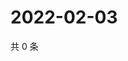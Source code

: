 # 2022-02-03

共 0 条

<!-- BEGIN WEIBO -->
<!-- 最后更新时间 Thu Feb 03 2022 14:10:39 GMT+0800 (China Standard Time) -->

<!-- END WEIBO -->
